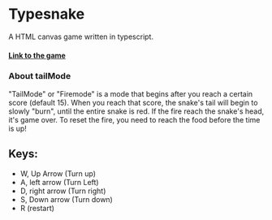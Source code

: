 # Typesnake
A HTML canvas game written in typescript.

#### [Link to the game](https://imenezes-gh.github.io/SnakeTS/)

### About tailMode
"TailMode" or "Firemode" is a mode that begins after you reach a certain score (default 15). When you reach that score, the snake's tail will begin to slowly "burn", until the entire snake is red. If the fire reach the snake's head, it's game over. To reset the fire, you need to reach the food before the time is up!


## Keys:

- W, Up Arrow (Turn up)
- A, left arrow (Turn Left)
- D, right arrow (Turn right)
- S, Down arrow (Turn down)
- R (restart)
